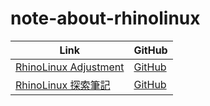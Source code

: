

# note-about-rhinolinux

| Link | GitHub |
| ---- | ------ |
| [RhinoLinux Adjustment](https://samwhelp.github.io/rhinolinux-adjustment/) | [GitHub](https://github.com/samwhelp/rhinolinux-adjustment) |
| [RhinoLinux 探索筆記](https://samwhelp.github.io/note-about-rhinolinux/) | [GitHub](https://github.com/samwhelp/note-about-rhinolinux) |
